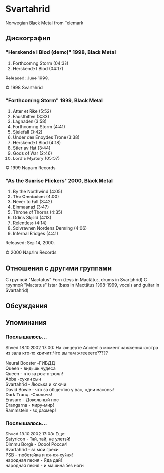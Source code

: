 # Svartahrid

Norwegian Black Metal from Telemark

## Дискография

### "Herskende I Blod (demo)" 1998, Black Metal

1. Forthcoming Storm (04:38)
2. Herskende I Blod (04:17)

Released: June 1998.

&copy; 1998 Svartahrid

### "Forthcoming Storm" 1999, Black Metal

1. Atter et Rike (5:52)
2. Faustbitten (3:33)
3. Lagnaden (3:58)
4. Forthcoming Storm (4:41)
5. Sjelefall (3:42)
6. Under den Enoydes Trone (3:38)
7. Herskende I Blod (4:18)
8. Stier av Hat (3:44)
9. Gods of War (2:46)
10. Lord's Mystery (05:37)

&copy; 1999 Napalm Records

### "As the Sunrise Flickers" 2000, Black Metal

1. By the Northwind (4:05)
2. The Omniscient (4:00)
3. Never to Fall (3:42)
4. Einmaanad (3:47)
5. Throne of Thorns (4:35)
6. Odins Skjold (4:13)
7. Relentless (4:14)
8. Solvravnen Nordens Demring (4:06)
9. Infernal Bridges (4:41)


Released: Sep 14, 2000.

&copy; 2000 Napalm Records


## Отношения с другими группами

C группой "Mactatus" Forn (keys in Mact&auml;tus, drums in Svartahrid)
C группой "Mactatus" Istar (bass in Mact&auml;tus 1998-1999, vocals and guitar in Svartahrid)

## Обсуждения


## Упоминания

### Послышалось...

Shved  18.10.2002 17:00:
На концерте Ancient в момент зажжения костра из зала кто-то кричит:Что вы там жгеееете?????<BR><BR>Neural Booster -ГИБДД<BR>Queen - видишь чудеса<BR>Queen - что за рок-н-ролл!<BR>Abba -сукин сын<BR>Svartahrid - Люська и ключи<BR>David Bowie - что за общество у вас, одни масоны!<BR>Dark Tranq. -Сволочь!<BR>Erasure - Довольный нос<BR>Drangarna - миру-мир!<BR>Rammstein - во,размер!

### Послышалось...

Shved  18.10.2002 17:08:
Еще:<BR>Satyricon - Тай, тай, не улетай!<BR>Dimmu Borgir - Оооо! Россия!<BR>Svartahrid - за мои грехи<BR>PSB - тюбетейка   и    ля-ля-хуйня!<BR>народная песня - Яда дай!<BR>народная песня - и машина без ноги

